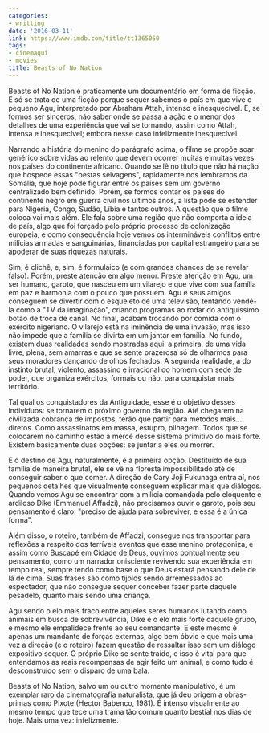 ```yaml
---
categories:
- writting
date: '2016-03-11'
link: https://www.imdb.com/title/tt1365050
tags:
- cinemaqui
- movies
title: Beasts of No Nation
---
```


Beasts of No Nation é praticamente um documentário em forma de ficção. E só se trata de uma ficção porque sequer sabemos o país em que vive o pequeno Agu, interpretado por Abraham Attah, intenso e inesquecível. E, se formos ser sinceros, não saber onde se passa a ação é o menor dos detalhes de uma experiência que vai se tornando, assim como Attah, intensa e inesquecível; embora nesse caso infelizmente inesquecível.

Narrando a história do menino do parágrafo acima, o filme se propõe soar genérico sobre vidas ao relento que devem ocorrer muitas e muitas vezes nos países do continente africano. Quando se lê no título que não há nação que hospede essas "bestas selvagens", rapidamente nos lembramos da Somália, que hoje pode figurar entre os países sem um governo centralizado bem definido. Porém, se formos contar os países do continente negro em guerra civil nos últimos anos, a lista pode se estender para Nigéria, Congo, Sudão, Líbia e tantos outros. A questão que o filme coloca vai mais além. Ele fala sobre uma região que não comporta a ideia de país, algo que foi forçado pelo próprio processo de colonização europeia, e como consequência hoje vemos os intermináveis conflitos entre milícias armadas e sanguinárias, financiadas por capital estrangeiro para se apoderar de suas riquezas naturais.

Sim, é clichê, e, sim, é formulaico (e com grandes chances de se revelar falso). Porém, preste atenção em algo menor. Preste atenção em Agu, um ser humano, garoto, que nasceu em um vilarejo e que vive com sua família em paz e harmonia com o pouco que possuem. Agu e seus amigos conseguem se divertir com o esqueleto de uma televisão, tentando vendê-la como a "TV da imaginação", criando programas ao rodar do antiquíssimo botão de troca de canal. No final, acabam trocando por comida com o exército nigeriano. O vilarejo está na iminência de uma invasão, mas isso não impede que a família se divirta em um jantar em família. No fundo, existem duas realidades sendo mostradas aqui: a primeira, de uma vida livre, plena, sem amarras e que se sente prazerosa só de olharmos para seus moradores dançando de olhos fechados. A segunda realidade, a do instinto brutal, violento, assassino e irracional do homem com sede de poder, que organiza exércitos, formais ou não, para conquistar mais território.

Tal qual os conquistadores da Antiguidade, esse é o objetivo desses indivíduos: se tornarem o próximo governo da região. Até chegarem na civilizada cobrança de impostos, terão que partir para métodos mais... diretos. Como assassinatos em massa, estupro, pilhagem. Todos que se colocarem no caminho estão à mercê desse sistema primitivo do mais forte. Existem basicamente duas opções: se juntar a eles ou morrer.

E o destino de Agu, naturalmente, é a primeira opção. Destituído de sua família de maneira brutal, ele se vê na floresta impossibilitado até de conseguir saber o que comer. A direção de Cary Joji Fukunaga entra aí, nos pequenos detalhes que visualmente conseguem explicar mais que diálogos. Quando vemos Agu se encontrar com a milícia comandada pelo eloquente e ardiloso Dike (Emmanuel Affadzi), não precisamos ouvir o garoto, pois seu pensamento é claro: "preciso de ajuda para sobreviver, e essa é a única forma".

Além disso, o roteiro, também de Affadzi, consegue nos transportar para reflexões a respeito dos terríveis eventos que esse menino protagoniza, e assim como Buscapé em Cidade de Deus, ouvimos pontualmente seu pensamento, como um narrador onisciente revivendo sua experiência em tempo real, sempre tendo como base o que Deus estará pensando dele de lá de cima. Suas frases são como tijolos sendo arremessados ao espectador, que não consegue sequer conceber fazer parte daquele pesadelo, quanto mais sendo uma criança.

Agu sendo o elo mais fraco entre aqueles seres humanos lutando como animais em busca de sobrevivência, Dike é o elo mais forte daquele grupo, e mesmo ele empalidece frente ao seu comandante. E este mesmo é apenas um mandante de forças externas, algo bem óbvio e que mais uma vez a direção (e o roteiro) fazem questão de ressaltar isso sem um diálogo expositivo sequer. O próprio Dike se sente traído, e isso é vital para que entendamos as reais recompensas de agir feito um animal, e como tudo é desconstruído sem o disparo de uma bala.

Beasts of No Nation, salvo um ou outro momento manipulativo, é um exemplar raro da cinematografia naturalista, que já deu origem a obras-primas como Pixote (Hector Babenco, 1981). É intenso visualmente ao mesmo tempo que tece uma trama tão comum quanto bestial nos dias de hoje. Mais uma vez: infelizmente.

